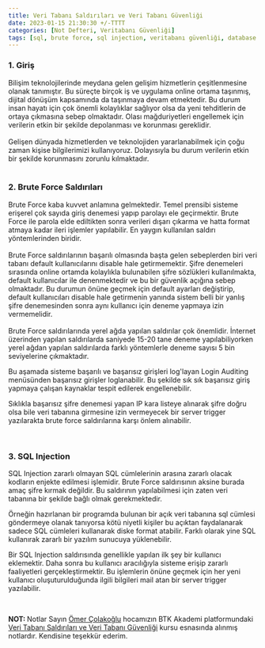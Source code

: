 ```yaml
---
title: Veri Tabanı Saldırıları ve Veri Tabanı Güvenliği
date: 2023-01-15 21:30:30 +/-TTTT
categories: [Not Defteri, Veritabanı Güvenliği]
tags: [sql, brute force, sql injection, veritabanı güvenliği, database security, sql server]
---
```


### <b> 1. Giriş </b>

<div class='text-justify'>
Bilişim teknolojilerinde meydana gelen gelişim hizmetlerin çeşitlenmesine olanak tanımıştır. Bu süreçte birçok iş ve uygulama online ortama taşınmış, dijital dönüşüm kapsamında da taşınmaya devam etmektedir. Bu durum insan hayatı için çok önemli kolaylıklar sağlıyor olsa da yeni tehditlerin de ortaya çıkmasına sebep olmaktadır.  Olası mağduriyetleri engellemek için verilerin etkin bir şekilde depolanması ve korunması gereklidir.
</div><br>

<div class='text-justify'>
Gelişen dünyada hizmetlerden ve teknolojiden yararlanabilmek için çoğu zaman kişise bilgilerimizi kullanıyoruz. Dolayısıyla bu durum verilerin etkin bir şekilde korunmasını zorunlu kılmaktadır.
</div><br>


### <b> 2. Brute Force Saldırıları </b>

<div class='text-justify'>
Brute Force kaba kuvvet anlamına gelmektedir. Temel prensibi sisteme erişerel çok sayıda giriş denemesi yapıp parolayı ele geçirmektir. Brute Force ile parola elde ediltikten sonra verileri dışarı çıkarma ve hatta format atmaya kadar ileri işlemler yapılabilir. En yaygın kullanılan saldırı yöntemlerinden biridir.
</div><br>

<div class='text-justify'>
Brute Force saldırılarının başarılı olmasında başta gelen sebeplerden biri veri tabanı default kullanıcılarını disable hale getirmemektir. Şifre denemeleri sırasında online ortamda kolaylıkla bulunabilen şifre sözlükleri kullanılmakta, default kullanıcılar ile denenmektedir ve bu bir güvenlik açığına sebep olmaktadır. Bu durumun önüne geçmek için default ayarları değiştirip, default kullanıcıları disable hale getirmenin yanında sistem belli bir yanlış şifre denemesinden sonra aynı kullanıcı için deneme yapmaya izin vermemelidir.
</div><br>

<div class='text-justify'>
Brute Force saldırılarında yerel ağda yapılan saldırılar çok önemlidir. İnternet üzerinden yapılan saldırılarda saniyede 15-20 tane deneme yapılabiliyorken yerel ağdan yapılan saldırılarda farklı yöntemlerle deneme sayısı 5 bin seviyelerine çıkmaktadır.<br>

Bu aşamada sisteme başarılı ve başarısız girişleri log'layan Login Auditing menüsünden başarısız girişler loglanabilir. Bu şekilde sık sık başarısız giriş yapmaya çalışan kaynaklar tespit edilerek engellenebilir. <br>

Sıklıkla başarısız şifre denemesi yapan IP kara listeye alınarak şifre doğru olsa bile veri tabanına girmesine izin vermeyecek bir server trigger yazılarakta brute force saldırılarına karşı önlem alınabilir.
</div><br>

### <b> 3. SQL Injection </b>

<div class='text-justify'>
SQL Injection zararlı olmayan SQL cümlelerinin arasına zararlı olacak kodların enjekte edilmesi işlemidir. Brute Force saldırısının aksine burada amaç şifre kırmak değildir. Bu saldırının yapılabilmesi için zaten veri tabanına bir şekilde bağlı olmak gerekmektedir. <br>

Örneğin hazırlanan bir programda bulunan bir açık veri tabanına sql cümlesi göndermeye olanak tanıyorsa kötü niyetli kişiler bu açıktan faydalanarak sadece SQL cümleleri kullanarak diske format atabilir. Farklı olarak yine SQL kullanırak zararlı bir yazılım sunucuya yüklenebilir. <br>

Bir SQL Injection saldırısında genellikle yapılan ilk şey bir kullanıcı eklemektir. Daha sonra bu kullanıcı aracılığıyla sisteme erişip zararlı faaliyetleri gerçekleştirmektir. Bu işlemlerin önüne geçmek için her yeni kullanıcı oluşuturulduğunda ilgili bilgileri mail atan bir server trigger yazılabilir. <br>
</div><br>

<b>NOT: </b> Notlar Sayın [Ömer Çolakoğlu](https://www.linkedin.com/in/omercolakoglu/) hocamızın BTK Akademi platformundaki [Veri Tabanı Saldırıları ve Veri Tabanı Güvenliği](https://www.btkakademi.gov.tr/portal/course/veri-tabani-saldirilari-ve-veri-tabani-guvenligi-6569) kursu esnasında alınmış notlardır. Kendisine teşekkür ederim.